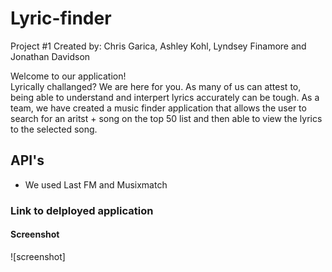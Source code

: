 # Lyric-finder
Project #1
Created by: Chris Garica, Ashley Kohl, Lyndsey Finamore and Jonathan Davidson

Welcome to our application!  
Lyrically challanged? We are here for you. As many of us can attest to, being able to understand and interpert lyrics accurately can be tough. As a team, we have created a music finder application that allows the user to search for an aritst + song on the top 50 list and then able to view the lyrics to the selected song. 


## API's
- We used Last FM and Musixmatch

### Link to delployed application
<a href=""></a>

#### Screenshot
![screenshot]
